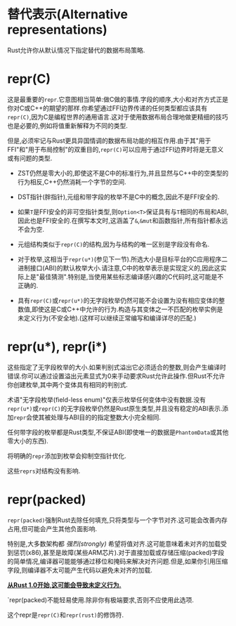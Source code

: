 # 替代表示(Alternative representations)

Rust允许你从默认情况下指定替代的数据布局策略.

# repr(C)

这是最重要的`repr`.它意图相当简单:做C做的事情.字段的顺序,大小和对齐方式正是你对C或C++的期望的那样.你希望通过FFI边界传递的任何类型都应该具有`repr(C)`,因为C是编程世界的通用语言.这对于使用数据布局合理地做更精细的技巧也是必要的,例如将值重新解释为不同的类型.

但是,必须牢记与Rust更具异国情调的数据布局功能的相互作用.由于其"用于FFI"和"用于布局控制"的双重目的,`repr(C)`可以应用于通过FFI边界时将是无意义或有问题的类型.

- ZST仍然是零大小的,即使这不是C中的标准行为,并且显然与C++中的空类型的行为相反,C++仍然消耗一个字节的空间.

- DST指针(胖指针),元组和带字段的枚举不是C中的概念,因此不是FFI安全的.

- 如果`T`是FFI安全的非可空指针类型,则`Option<T>`保证具有与`T`相同的布局和ABI,因此也是FFI安全的.在撰写本文时,这涵盖了`&`,`&mut`和函数指针,所有指针都永远不会为空.

- 元组结构类似于`repr(C)`的结构,因为与结构的唯一区别是字段没有命名.

- 对于枚举,这相当于`repr(u*)`(参见下一节).所选大小是目标平台的C应用程序二进制接口(ABI)的默认枚举大小.请注意,C中的枚举表示是实现定义的,因此这实际上是"最佳猜测".特别是,当使用某些标志编译感兴趣的C代码时,这可能是不正确的.

- 具有`repr(C)`或`repr(u*)`的无字段枚举仍然可能不会设置为没有相应变体的整数值,即使这是C或C++中允许的行为.构造与其变体之一不匹配的枚举实例是未定义行为(不安全地).(这样可以继续正常编写和编译详尽的匹配.)

# repr(u*), repr(i*)

这些指定了无字段枚举的大小.如果判别式溢出它必须适合的整数,则会产生编译时错误.你可以通过设置溢出元素显式为0来手动要求Rust允许此操作.但Rust不允许你创建枚举,其中两个变体具有相同的判别式.

术语"无字段枚举(field-less enum)"仅表示枚举任何变体中没有数据.没有`repr(u*)`或`repr(C)`的无字段枚举仍然是Rust原生类型,并且没有稳定的ABI表示.添加`repr`会使其被处理与ABI目的的指定整数大小完全相同.

任何带字段的枚举都是Rust类型,不保证ABI(即使唯一的数据是`PhantomData`或其他零大小的东西).

将明确的`repr`添加到枚举会抑制空指针优化.

这些`reprs`对结构没有影响.

# repr(packed)

`repr(packed)`强制Rust去除任何填充,只将类型与一个字节对齐.这可能会改善内存占用,但可能会产生其他负面影响.

特别是,大多数架构都 *强烈(strongly)* 希望将值对齐.这可能意味着未对齐的加载受到惩罚(x86),甚至是故障(某些ARM芯片).对于直接加载或存储压缩(packed)字段的简单情况,编译器可能能够通过移位和掩码来解决对齐问题.但是,如果你引用压缩字段,则编译器不太可能产生代码以避免未对齐的加载.

**[从Rust 1.0开始,这可能会导致未定义行为.](https://github.com/rust-lang/rust/issues/27060)**

`repr(packed)不能轻易使用.除非你有极端要求,否则不应使用此选项.

这个repr是`repr(C)`和`repr(rust)`的修饰符.
